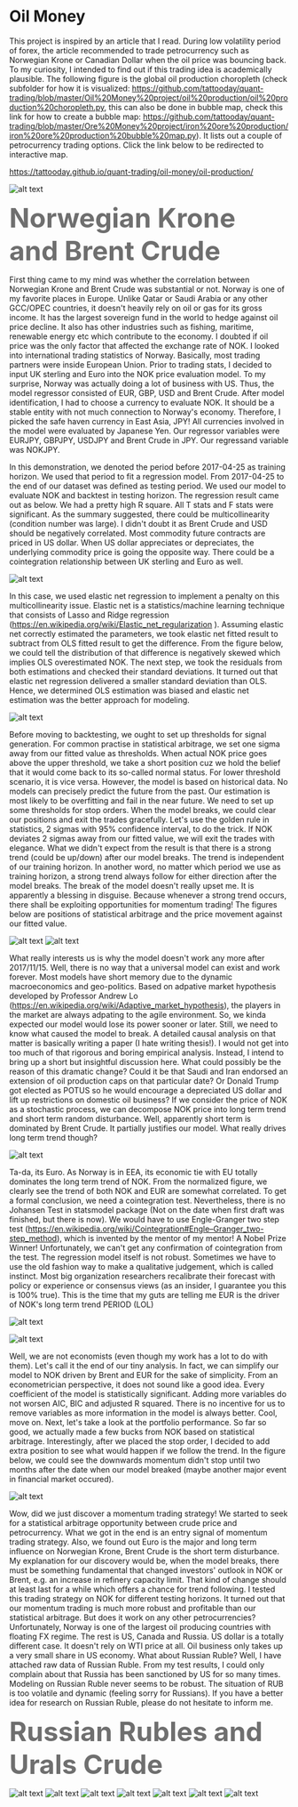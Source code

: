 # Oil Money

This project is inspired by an article that I read. During low volatility period of forex, the article recommended to trade petrocurrency such as Norwegian Krone or Canadian Dollar when the oil price was bouncing back. To my curiosity, I intended to find out if this trading idea is academically plausible. The following figure is the global oil production choropleth (check subfolder for how it is visualized: https://github.com/tattooday/quant-trading/blob/master/Oil%20Money%20project/oil%20production/oil%20production%20choropleth.py, this can also be done in bubble map, check this link for how to create a bubble map: https://github.com/tattooday/quant-trading/blob/master/Ore%20Money%20project/iron%20ore%20production/iron%20ore%20production%20bubble%20map.py). It lists out a couple of petrocurrency trading options. Click the link below to be redirected to interactive map.

https://tattooday.github.io/quant-trading/oil-money/oil-production/

![alt text](https://github.com/tattooday/quant-trading/blob/master/Oil%20Money%20project/preview/oil%20production%20choropleth.PNG)

<b><font color="#6F6F6F" size="+5"> Norwegian Krone and Brent Crude </font></b><br>

First thing came to my mind was whether the correlation between Norwegian Krone and Brent Crude was substantial or not. Norway is one of my favorite places in Europe. Unlike Qatar or Saudi Arabia or any other GCC/OPEC countries, it doesn't heavily rely on oil or gas for its gross income. It has the largest sovereign fund in the world to hedge against oil price decline. It also has other industries such as fishing, maritime, renewable energy etc which contribute to the economy. I doubted if oil price was the only factor that affected the exchange rate of NOK. I looked into international trading statistics of Norway. Basically, most trading partners were inside European Union. Prior to trading stats, I decided to input UK sterling and Euro into the NOK price evaluation model. To my surprise, Norway was actually doing a lot of business with US. Thus, the model regressor consisted of EUR, GBP, USD and Brent Crude. After model identification, I had to choose a currency to evaluate NOK. It should be a stable entity with not much connection to Norway's economy. Therefore, I picked the safe haven currency in East Asia, JPY! All currencies involved in the model were evaluated by Japanese Yen. Our regressor variables were EURJPY, GBPJPY, USDJPY and Brent Crude in JPY. Our regressand variable was NOKJPY.

In this demonstration, we denoted the period before 2017-04-25 as training horizon. We used that period to fit a regression model. From 2017-04-25 to the end of our dataset was defined as testing period. We used our model to evaluate NOK and backtest in testing horizon. The regression result came out as below. We had a pretty high R square. All T stats and F stats were significant. As the summary suggested, there could be multicollinearity (condition number was large). I didn't doubt it as Brent Crude and USD should be negatively correlated. Most commodity future contracts are priced in US dollar. When US dollar appreciates or depreciates, the underlying commodity price is going the opposite way. There could be a cointegration relationship between UK sterling and Euro as well.

![alt text](https://github.com/tattooday/quant-trading/blob/master/Oil%20Money%20project/preview/nok%20model%20summary.png)

In this case, we used elastic net regression to implement a penalty on this multicollinearity issue. Elastic net is a statistics/machine learning technique that consists of Lasso and Ridge regression (https://en.wikipedia.org/wiki/Elastic_net_regularization ). Assuming elastic net correctly estimated the parameters, we took elastic net fitted result to subtract from OLS fitted result to get the difference. From the figure below, we could tell the distribution of that difference is negatively skewed which implies OLS overestimated NOK. The next step, we took the residuals from both estimations and checked their standard deviations. It turned out that elastic net regression delivered a smaller standard deviation than OLS. Hence, we determined OLS estimation was biased and elastic net estimation was the better approach for modeling. 

![alt text](https://github.com/tattooday/quant-trading/blob/master/Oil%20Money%20project/preview/nok%20ols%20vs%20elastic%20net.png)

Before moving to backtesting, we ought to set up thresholds for signal generation. For common practise in statistical arbitrage, we set one sigma away from our fitted value as thresholds. When actual NOK price goes above the upper threshold, we take a short position cuz we hold the belief that it would come back to its so-called normal status. For lower threshold scenario, it is vice versa. However, the model is based on historical data. No models can precisely predict the future from the past. Our estimation is most likely to be overfitting and fail in the near future. We need to set up some thresholds for stop orders. When the model breaks, we could clear our positions and exit the trades gracefully. Let's use the golden rule in statistics, 2 sigmas with 95% confidence interval, to do the trick. If NOK deviates 2 sigmas away from our fitted value, we will exit the trades with elegance. What we didn't expect from the result is that there is a strong trend (could be up/down) after our model breaks. The trend is independent of our training horizon. In another word, no matter which period we use as training horizon, a strong trend always follow for either direction after the model breaks. The break of the model doesn't really upset me. It is apparently a blessing in disguise. Because whenever a strong trend occurs, there shall be exploiting opportunities for momentum trading! The figures below are positions of statistical arbitrage and the price movement against our fitted value.

![alt text](https://github.com/tattooday/quant-trading/blob/master/Oil%20Money%20project/preview/nok%20oil%20money%20positions.png)
![alt text](https://github.com/tattooday/quant-trading/blob/master/Oil%20Money%20project/preview/nok%20fitted%20vs%20actual.png)

What really interests us is why the model doesn't work any more after 2017/11/15. Well, there is no way that a universal model can exist and work forever. Most models have short memory due to the dynamic macroeconomics and geo-politics. Based on adpative market hypothesis developed by Professor Andrew Lo (https://en.wikipedia.org/wiki/Adaptive_market_hypothesis), the players in the market are always adpating to the agile environment. So, we kinda expected our model would lose its power sooner or later. Still, we need to know what caused the model to break. A detailed causal analysis on that matter is basically writing a paper (I hate writing thesis!). I would not get into too much of that rigorous and boring empirical analysis. Instead, I intend to bring up a short but insightful discussion here.  What could possibly be the reason of this dramatic change? Could it be that Saudi and Iran endorsed an extension of oil production caps on that particular date? Or Donald Trump got elected as POTUS so he would encourage a depreciated US dollar and lift up restrictions on domestic oil business? If we consider the price of NOK as a stochastic process, we can decompose NOK price into long term trend and short term random disturbance. Well, apparently short term is dominated by Brent Crude. It partially justifies our model. What really drives long term trend though? 

![alt text](https://github.com/tattooday/quant-trading/blob/master/Oil%20Money%20project/preview/nok%20brent%20crude.png)

Ta-da, its Euro. As Norway is in EEA, its economic tie with EU totally dominates the long term trend of NOK. From the normalized figure, we clearly see the trend of both NOK and EUR are somewhat correlated. To get a formal conclusion, we need a cointegration test. Nevertheless, there is no Johansen Test in statsmodel package (Not on the date when first draft was finished, but there is now). We would have to use Engle-Granger two step test (https://en.wikipedia.org/wiki/Cointegration#Engle–Granger_two-step_method), which is invented by the mentor of my mentor! A Nobel Prize Winner! Unfortunately, we can't get any confirmation of cointegration from the test. The regression model itself is not robust. Sometimes we have to use the old fashion way to make a qualitative judgement, which is called instinct. Most big organization researchers recalibrate their forecast with policy or experience or consensus views (as an insider, I guarantee you this is 100% true). This is the time that my guts are telling me EUR is the driver of NOK's long term trend PERIOD (LOL)

![alt text](https://github.com/tattooday/quant-trading/blob/master/Oil%20Money%20project/preview/nok%20trend.png)

![alt text](https://github.com/tattooday/quant-trading/blob/master/Oil%20Money%20project/preview/nok%20EG%20failed.png)

Well, we are not economists (even though my work has a lot to do with them). Let's call it the end of our tiny analysis. In fact, we can simplify our model to NOK driven by Brent and EUR for the sake of simplicity. From an econometrician perspective, it does not sound like a good idea. Every coefficient of the model is statistically significant. Adding more variables do not worsen AIC, BIC and adjusted R squared. There is no incentive for us to remove variables as more information in the model is always better. Cool, move on. Next, let's take a look at the portfolio performance. So far so good, we actually made a few bucks from NOK based on statistical arbitrage. Interestingly, after we placed the stop order, I decided to add extra position to see what would happen if we follow the trend. In the figure below, we could see the downwards momentum didn't stop until two months after the date when our model breaked (maybe another major event in financial market occured). 

![alt text](https://github.com/tattooday/quant-trading/blob/master/Oil%20Money%20project/preview/nok%20asset%20value.png)

Wow, did we just discover a momentum trading strategy! We started to seek for a statistical arbitrage opportunity between crude price and petrocurrency. What we got in the end is an entry signal of momentum trading strategy. Also, we found out Euro is the major and long term influence on Norwegian Krone, Brent Crude is the short term disturbance. My explanation for our discovery would be, when the model breaks, there must be something fundamental that changed investors' outlook in NOK or Brent, e.g. an increase in refinery capacity limit. That kind of change should at least last for a while which offers a chance for trend following. I tested this trading strategy on NOK for different testing horizons. It turned out that our momentum trading is much more robust and profitable than our statistical arbitrage. But does it work on any other petrocurrencies? Unfortunately, Norway is one of the largest oil producing countries with floating FX regime. The rest is US, Canada and Russia. US dollar is a totally different case. It doesn't rely on WTI price at all. Oil business only takes up a very small share in US economy. What about Russian Ruble? Well, I have attached raw data of Russian Ruble. From my test results, I could only complain about that Russia has been sanctioned by US for so many times. Modeling on Russian Ruble never seems to be robust. The situation of RUB is too volatile and dynamic (feeling sorry for Russians). If you have a better idea for research on Russian Ruble, please do not hesitate to inform me.

<b><font color="#6F6F6F" size="+5"> Russian Rubles and Urals Crude </font></b><br>

![alt text](https://github.com/tattooday/quant-trading/blob/master/Oil%20Money%20project/preview/rub%20stepwise1.png)
![alt text](https://github.com/tattooday/quant-trading/blob/master/Oil%20Money%20project/preview/rub%20stepwise2.png)
![alt text](https://github.com/tattooday/quant-trading/blob/master/Oil%20Money%20project/preview/rub%20ols%202018.PNG)
![alt text](https://github.com/tattooday/quant-trading/blob/master/Oil%20Money%20project/preview/rub%20model%202018.png)
![alt text](https://github.com/tattooday/quant-trading/blob/master/Oil%20Money%20project/preview/rub%20ols%20be4%202018.PNG)
![alt text](https://github.com/tattooday/quant-trading/blob/master/Oil%20Money%20project/preview/rub%20model%20be4%202018.png)
![alt text](https://github.com/tattooday/quant-trading/blob/master/Oil%20Money%20project/preview/rub%202018%20trend.png)
